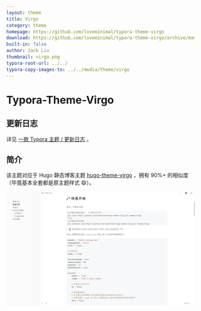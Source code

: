 ```yaml
---
layout: theme
title: Virgo
category: theme
homepage: https://github.com/loveminimal/typora-theme-virgo
download: https://github.com/loveminimal/typora-theme-virgo/archive/master.zip
built-in: false
author: Jack Liu
thumbnail: virgo.png
typora-root-url: ../../
typora-copy-images-to: ../../media/theme/virgo
---
```


# Typora-Theme-Virgo

## 更新日志

详见 [一款 Typora 主题 / 更新日志](https://ovirgo.com/posts/about-typora-theme-virgo) 。

## 简介

该主题对应于 Hugo 静态博客主题  [hugo-theme-virgo](https://github.com/loveminimal/hugo-theme-virgo) ，拥有 90%+ 的相似度（毕竟基本全套都是原主题样式 😄）。

![virgo](/media/theme/virgo/screenshot.jpg)
